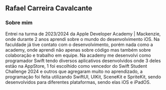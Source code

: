## Rafael Carreira Cavalcante

### Sobre mim
Entrei na turma de 2023/2024 da Apple Developer Academy | Mackenzie, onde durante 2 anos aprendi sobre o mundo do desenvolvimento iOS. Na faculdade já tive contato com o desenvolvimento, porém nada como a academy, onde aprendi não apenas sobre código mas também sobre colaboração e trabalho em equipe. Na academy me desenvolvi como programador Swift tendo diversos aplicativos desenvolvidos onde 3 deles estão na AppStore, 1 foi escolhido como vencedor do Swift Student Challenge 2024 e outros que agregaram muito no aprendizado, a programação foi feita utilizando SwiftUI, UIKit, SceneKit e SpriteKit, sendo desenvolvidos para diferentes plataformas, sendo elas iOS e iPadOS.




<!--
- 🔭 I’m currently working on ...
- 🌱 I’m currently learning ...
- 👯 I’m looking to collaborate on ...
- 🤔 I’m looking for help with ...
- 💬 Ask me about ...
- 📫 How to reach me: ...
- 😄 Pronouns: ...
- ⚡ Fun fact: ...
-->
